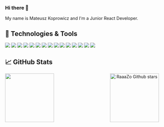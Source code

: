 ### Hi there 👋

My name is Mateusz Koprowicz and I'm a Junior React Developer.

## 🔧 Technologies & Tools

![](https://img.shields.io/badge/OS-Macos-informational?style=flat&logo=macos&logoColor=white&color=2bbc8a)
![](https://img.shields.io/badge/Editor-VS_Code-informational?style=flat&logo=Visual-Studio-Code&logoColor=white&color=2bbc8a)
![](https://img.shields.io/badge/Code-JavaScript-informational?style=flat&logo=JavaScript&logoColor=white&color=2bbc8a)
![](https://img.shields.io/badge/Code-Typescript-informational?style=flat&logo=Typescript&logoColor=white&color=2bbc8a)
![](https://img.shields.io/badge/Code-React-informational?style=flat&logo=React&logoColor=white&color=2bbc8a)
![](https://img.shields.io/badge/Code-Nodejs-informational?style=flat&logo=Node.js&logoColor=white&color=2bbc8a)
![](https://img.shields.io/badge/DataBase-MongoDB-informational?style=flat&logo=MongoDB&logoColor=white&color=2bbc8a)
![](https://img.shields.io/badge/Tools-Redux-informational?style=flat&logo=Redux&logoColor=white&color=2bbc8a)
![](https://img.shields.io/badge/Tools-Jest-informational?style=flat&logo=Jest&logoColor=white&color=2bbc8a)
![](https://img.shields.io/badge/Tools-RTL-informational?style=flat&logoColor=white&color=2bbc8a)
![](https://img.shields.io/badge/Tools-Git-informational?style=flat&logo=Git&logoColor=white&color=2bbc8a)
![](https://img.shields.io/badge/Tools-Sass-informational?style=flat&logo=Sass&logoColor=white&color=2bbc8a)
![](https://img.shields.io/badge/Tools-Figma-informational?style=flat&logo=Figma&logoColor=white&color=2bbc8a)
![](https://img.shields.io/badge/Tools-Material_UI-informational?style=flat&logo=Material-UI&logoColor=white&color=2bbc8a)
![](https://img.shields.io/badge/Tools-Bootstrap-informational?style=flat&logo=Bootstrap&logoColor=white&color=2bbc8a)

## &#x1f4c8; GitHub Stats


<p align="center">
<a href="https://github.com/RaaaZo/RaaZo">
  <img height="160em" align="left" src="https://github-readme-stats.vercel.app/api/top-langs/?username=RaaaZo&langs_count=4&layout=compact&title_color=ffffff&text_color=c9cacc&icon_color=2bbc8a&bg_color=1d1f21" />
  <img height="160em" align="right" src="https://github-readme-stats.vercel.app/api?username=RaaaZo&show_icons=true&line_height=27&count_private=true&hide=prs,issues&title_color=ffffff&text_color=c9cacc&icon_color=2bbc8a&bg_color=1d1f21" alt="RaaaZo Github stars" />
</a>
</p>

